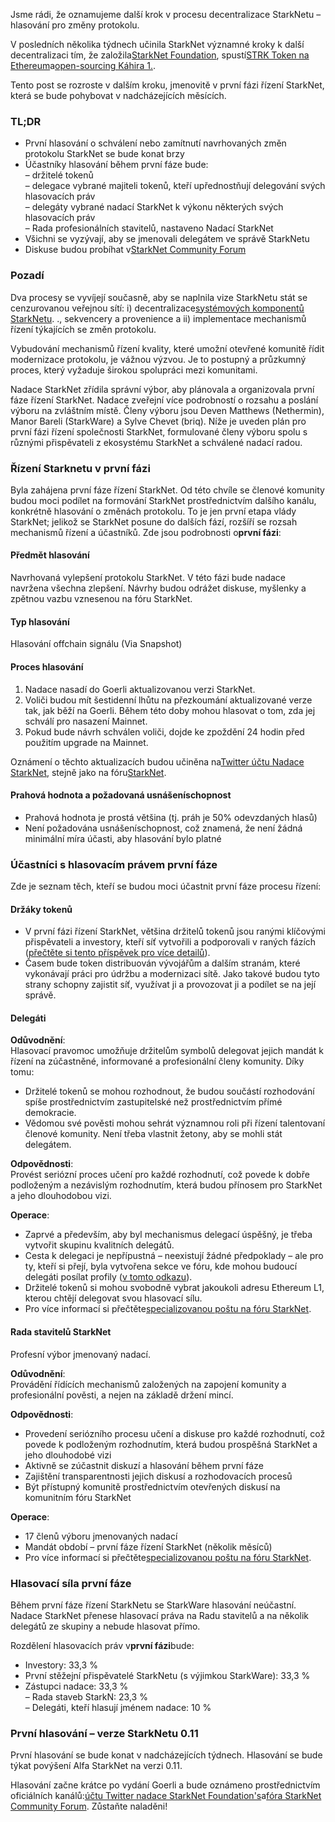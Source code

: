 Jsme rádi, že oznamujeme další krok v procesu decentralizace StarkNetu – hlasování pro změny protokolu.

V posledních několika týdnech učinila StarkNet významné kroky k další decentralizaci tím, že založila[StarkNet Foundation](https://medium.com/@StarkNet_Foundation/welcome-to-the-world-starknet-foundation-7bd55d5dbc59), spustí[STRK Token na Ethereum](https://medium.com/starkware/starknet-token-is-deployed-on-ethereum-f27f0000b00c)a[open-sourcing Káhira 1.](https://medium.com/starkware/open-sourcing-cairo-1-0-b3100a664bb0).

Tento post se rozroste v dalším kroku, jmenovitě v první fázi řízení StarkNet, která se bude pohybovat v nadcházejících měsících.

### TL;DR

* První hlasování o schválení nebo zamítnutí navrhovaných změn protokolu StarkNet se bude konat brzy
* Účastníky hlasování během první fáze bude:\
  – držitelé tokenů\
  – delegace vybrané majiteli tokenů, kteří upřednostňují delegování svých hlasovacích práv\
  – delegáty vybrané nadací StarkNet k výkonu některých svých hlasovacích práv\
  – Rada profesionálních stavitelů, nastaveno Nadací StarkNet
* Všichni se vyzývají, aby se jmenovali delegátem ve správě StarkNetu
* Diskuse budou probíhat v[StarkNet Community Forum](https://community.starknet.io/)

### Pozadí

Dva procesy se vyvíjejí současně, aby se naplnila vize StarkNetu stát se cenzurovanou veřejnou sítí: i) decentralizace[systémových komponentů StarkNetu](https://community.starknet.io/t/starknet-decentralized-protocol-introduction/2671). ., sekvencery a provenience a ii) implementace mechanismů řízení týkajících se změn protokolu.

Vybudování mechanismů řízení kvality, které umožní otevřené komunitě řídit modernizace protokolu, je vážnou výzvou. Je to postupný a průzkumný proces, který vyžaduje širokou spolupráci mezi komunitami.

Nadace StarkNet zřídila správní výbor, aby plánovala a organizovala první fáze řízení StarkNet. Nadace zveřejní více podrobností o rozsahu a poslání výboru na zvláštním místě. Členy výboru jsou Deven Matthews (Nethermin), Manor Bareli (StarkWare) a Sylve Chevet (briq). Níže je uveden plán pro první fázi řízení společnosti StarkNet, formulované členy výboru spolu s různými přispěvateli z ekosystému StarkNet a schválené nadací radou.

### Řízení Starknetu v první fázi

Byla zahájena první fáze řízení StarkNet. Od této chvíle se členové komunity budou moci podílet na formování StarkNet prostřednictvím dalšího kanálu, konkrétně hlasování o změnách protokolu. To je jen první etapa vlády StarkNet; jelikož se StarkNet posune do dalších fází, rozšíří se rozsah mechanismů řízení a účastníků. Zde jsou podrobnosti o**první fázi**:

#### Předmět hlasování

Navrhovaná vylepšení protokolu StarkNet. V této fázi bude nadace navržena všechna zlepšení. Návrhy budou odrážet diskuse, myšlenky a zpětnou vazbu vznesenou na fóru StarkNet.

#### Typ hlasování

Hlasování offchain signálu (Via Snapshot)

#### Proces hlasování

1. Nadace nasadí do Goerli aktualizovanou verzi StarkNet.
2. Voliči budou mít šestidenní lhůtu na přezkoumání aktualizované verze tak, jak běží na Goerli. Během této doby mohou hlasovat o tom, zda jej schválí pro nasazení Mainnet.
3. Pokud bude návrh schválen voliči, dojde ke zpoždění 24 hodin před použitím upgrade na Mainnet.

Oznámení o těchto aktualizacích budou učiněna na[Twitter účtu Nadace StarkNet](https://twitter.com/StarkNetFndn), stejně jako na fóru[StarkNet](https://community.starknet.io/).

#### Prahová hodnota a požadovaná usnášeníschopnost

* Prahová hodnota je prostá většina (tj. práh je 50% odevzdaných hlasů)
* Není požadována usnášeníschopnost, což znamená, že není žádná minimální míra účasti, aby hlasování bylo platné

### Účastníci s hlasovacím právem první fáze

Zde je seznam těch, kteří se budou moci účastnit první fáze procesu řízení:

#### Držáky tokenů

* V první fázi řízení StarkNet, většina držitelů tokenů jsou ranými klíčovými přispěvateli a investory, kteří síť vytvořili a podporovali v raných fázích ([přečtěte si tento příspěvek pro více detailů](https://medium.com/@starkware/part-3-starknet-token-design-5cc17af066c6)).
* Časem bude token distribuován vývojářům a dalším stranám, které vykonávají práci pro údržbu a modernizaci sítě. Jako takové budou tyto strany schopny zajistit síť, využívat ji a provozovat ji a podílet se na její správě.

#### Delegáti

**Odůvodnění**:\
Hlasovací pravomoc umožňuje držitelům symbolů delegovat jejich mandát k řízení na zúčastněné, informované a profesionální členy komunity. Díky tomu:

* Držitelé tokenů se mohou rozhodnout, že budou součástí rozhodování spíše prostřednictvím zastupitelské než prostřednictvím přímé demokracie.
* Vědomou své pověsti mohou sehrát významnou roli při řízení talentovaní členové komunity. Není třeba vlastnit žetony, aby se mohli stát delegátem.

**Odpovědnosti**:\
Provést seriózní proces učení pro každé rozhodnutí, což povede k dobře podloženým a nezávislým rozhodnutím, která budou přínosem pro StarkNet a jeho dlouhodobou vizi.

**Operace**:

* Zaprvé a především, aby byl mechanismus delegací úspěšný, je třeba vytvořit skupinu kvalitních delegátů.
* Cesta k delegaci je nepřípustná – neexistují žádné předpoklady – ale pro ty, kteří si přejí, byla vytvořena sekce ve fóru, kde mohou budoucí delegáti posílat profily ([v tomto odkazu](https://community.starknet.io/t/delegate-profile-thread/4049)).
* Držitelé tokenů si mohou svobodně vybrat jakoukoli adresu Ethereum L1, kterou chtějí delegovat svou hlasovací sílu.
* Pro více informací si přečtěte[specializovanou poštu na fóru StarkNet](https://community.starknet.io/t/delegate-profile-thread/4049).

#### Rada stavitelů StarkNet

Profesní výbor jmenovaný nadací.

**Odůvodnění**:\
Provádění řídících mechanismů založených na zapojení komunity a profesionální pověsti, a nejen na základě držení mincí.

**Odpovědnosti**:

* Provedení seriózního procesu učení a diskuse pro každé rozhodnutí, což povede k podloženým rozhodnutím, která budou prospěšná StarkNet a jeho dlouhodobé vizi
* Aktivně se zúčastnit diskuzí a hlasování během první fáze
* Zajištění transparentnosti jejich diskusí a rozhodovacích procesů
* Být přístupný komunitě prostřednictvím otevřených diskusí na komunitním fóru StarkNet

**Operace**:

* 17 členů výboru jmenovaných nadací
* Mandát období – první fáze řízení StarkNet (několik měsíců)
* Pro více informací si přečtěte[specializovanou poštu na fóru StarkNet](https://community.starknet.io/t/delegate-profile-thread/4049).

### Hlasovací síla první fáze

Během první fáze řízení StarkNetu se StarkWare hlasování neúčastní. Nadace StarkNet přenese hlasovací práva na Radu stavitelů a na několik delegátů ze skupiny a nebude hlasovat přímo.

Rozdělení hlasovacích práv v**první fázi**bude:

* Investory: 33,3 %
* První stěžejní přispěvatelé StarkNetu (s výjimkou StarkWare): 33,3 %
* Zástupci nadace: 33,3 %\
  – Rada staveb StarkN: 23,3 %\
  – Delegáti, kteří hlasují jménem nadace: 10 %

### První hlasování – verze StarkNetu 0.11

První hlasování se bude konat v nadcházejících týdnech. Hlasování se bude týkat povýšení Alfa StarkNet na verzi 0.11.

Hlasování začne krátce po vydání Goerli a bude oznámeno prostřednictvím oficiálních kanálů:[účtu Twitter nadace StarkNet Foundation's](https://twitter.com/StarkNetFndn)a[fóra StarkNet Community Forum](https://community.starknet.io/). Zůstaňte naladěni!